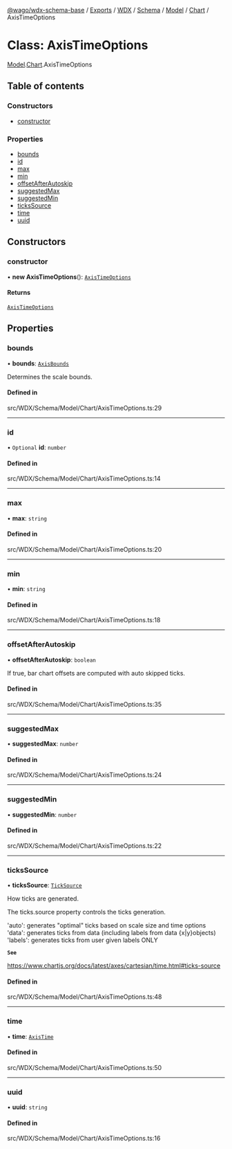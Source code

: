 [@wago/wdx-schema-base](../README.md) / [Exports](../modules.md) / [WDX](../modules/WDX.md) / [Schema](../modules/WDX.Schema.md) / [Model](../modules/WDX.Schema.Model.md) / [Chart](../modules/WDX.Schema.Model.Chart.md) / AxisTimeOptions

# Class: AxisTimeOptions

[Model](../modules/WDX.Schema.Model.md).[Chart](../modules/WDX.Schema.Model.Chart.md).AxisTimeOptions

## Table of contents

### Constructors

- [constructor](WDX.Schema.Model.Chart.AxisTimeOptions.md#constructor)

### Properties

- [bounds](WDX.Schema.Model.Chart.AxisTimeOptions.md#bounds)
- [id](WDX.Schema.Model.Chart.AxisTimeOptions.md#id)
- [max](WDX.Schema.Model.Chart.AxisTimeOptions.md#max)
- [min](WDX.Schema.Model.Chart.AxisTimeOptions.md#min)
- [offsetAfterAutoskip](WDX.Schema.Model.Chart.AxisTimeOptions.md#offsetafterautoskip)
- [suggestedMax](WDX.Schema.Model.Chart.AxisTimeOptions.md#suggestedmax)
- [suggestedMin](WDX.Schema.Model.Chart.AxisTimeOptions.md#suggestedmin)
- [ticksSource](WDX.Schema.Model.Chart.AxisTimeOptions.md#tickssource)
- [time](WDX.Schema.Model.Chart.AxisTimeOptions.md#time)
- [uuid](WDX.Schema.Model.Chart.AxisTimeOptions.md#uuid)

## Constructors

### constructor

• **new AxisTimeOptions**(): [`AxisTimeOptions`](WDX.Schema.Model.Chart.AxisTimeOptions.md)

#### Returns

[`AxisTimeOptions`](WDX.Schema.Model.Chart.AxisTimeOptions.md)

## Properties

### bounds

• **bounds**: [`AxisBounds`](../enums/WDX.Schema.Model.Chart.AxisBounds.md)

Determines the scale bounds.

#### Defined in

src/WDX/Schema/Model/Chart/AxisTimeOptions.ts:29

___

### id

• `Optional` **id**: `number`

#### Defined in

src/WDX/Schema/Model/Chart/AxisTimeOptions.ts:14

___

### max

• **max**: `string`

#### Defined in

src/WDX/Schema/Model/Chart/AxisTimeOptions.ts:20

___

### min

• **min**: `string`

#### Defined in

src/WDX/Schema/Model/Chart/AxisTimeOptions.ts:18

___

### offsetAfterAutoskip

• **offsetAfterAutoskip**: `boolean`

If true, bar chart offsets are computed with auto skipped ticks.

#### Defined in

src/WDX/Schema/Model/Chart/AxisTimeOptions.ts:35

___

### suggestedMax

• **suggestedMax**: `number`

#### Defined in

src/WDX/Schema/Model/Chart/AxisTimeOptions.ts:24

___

### suggestedMin

• **suggestedMin**: `number`

#### Defined in

src/WDX/Schema/Model/Chart/AxisTimeOptions.ts:22

___

### ticksSource

• **ticksSource**: [`TickSource`](../enums/WDX.Schema.Model.Chart.TickSource.md)

How ticks are generated.

The ticks.source property controls the ticks generation.

'auto': generates "optimal" ticks based on scale size and time options
'data': generates ticks from data (including labels from data {x|y}objects)
'labels': generates ticks from user given labels ONLY

**`See`**

https://www.chartjs.org/docs/latest/axes/cartesian/time.html#ticks-source

#### Defined in

src/WDX/Schema/Model/Chart/AxisTimeOptions.ts:48

___

### time

• **time**: [`AxisTime`](WDX.Schema.Model.Chart.AxisTime.md)

#### Defined in

src/WDX/Schema/Model/Chart/AxisTimeOptions.ts:50

___

### uuid

• **uuid**: `string`

#### Defined in

src/WDX/Schema/Model/Chart/AxisTimeOptions.ts:16
